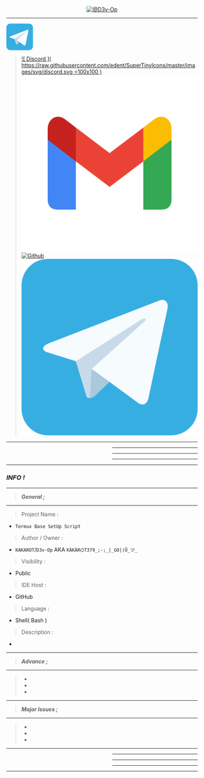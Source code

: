 


<ORG-LOGO >
  <p align='center' >
    <A
      href='https://github.com/organizations/Dev_Op/'
      target='blank'
    >
      <IMG
        alt='@D3v-Op'
        src='https://avatars.githubusercontent.com/u/77237764?s=200&v=4'
     />
    </A>
  </p>
</ORG-LOGO>

___



><telegram>
 <A href='https://t.me/KAKAROT379'  >
 <img align='center'
  src='https://raw.githubusercontent.com/edent/SuperTinyIcons/master/images/svg/telegram.svg'
  alt='@KAKAROT379'
  height='70'
  width='70'
 />
 </A >
 </telegram>

> [ ![ Discord ]( https://raw.githubusercontent.com/edent/SuperTinyIcons/master/images/svg/discord.svg =100x100 ) ](  )
> [ ![ E-Mail ]( https://raw.githubusercontent.com/edent/SuperTinyIcons/master/images/svg/gmail.svg ) ]( kakarot.379@outlook.com )
> [ ![ Github ]( https://camo.githubusercontent.com/b079fe922f00c4b86f1b724fbc2e8141c468794ce8adbc9b7456e5e1ad09c622/68747470733a2f2f6564656e742e6769746875622e696f2f537570657254696e7949636f6e732f696d616765732f7376672f6769746875622e737667 ) ]( https://github.com/organizations/Dev_Op/ )
> [ ![ Telegram ]( https://raw.githubusercontent.com/edent/SuperTinyIcons/master/images/svg/telegram.svg ) ]( https://t.me/KAKAROT379 )
___
>>>>>>> ___

>>>>>>> ___

>>>>>>> ___
___



### ***INFO !***
___
> ***General ;***
___

> Project Name :
 - ```Termux Base SetUp Script```
> Author / Owner :
 - ```KAKAROT```/```D3v-Op``` AKA ```KÀKÀR⌬T379_;-;_|_GO|⟨Û_ツ_```
> Visibility :
 - Public
> IDE Host :
 - GitHub
> Language :
   - Shell( Bash )
> Description :
 - 
___
>***Advance ;***
___
> -
> -
> -
___
>***Major Issues ;***
___
> -
> -
> -
___
>>>>>>> ___

>>>>>>> ___

>>>>>>> ___
___
